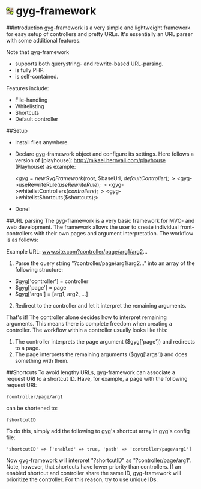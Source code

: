 ![gyg-framework](https://raw.githubusercontent.com/MickeMakaron/gyg-framework/master/controllers/example/img/gyg.png) gyg-framework
=============
##Introduction
gyg-framework is a very simple and lightweight framework for easy setup of controllers and pretty URLs. It's essentially an
URL parser with some additional features.

Note that gyg-framework
* supports both querystring- and rewrite-based URL-parsing.
* is fully PHP.
* is self-contained.

Features include:
* File-handling
* Whitelisting
* Shortcuts
* Default controller

##Setup
* Install files anywhere.
* Declare gyg-framework object and configure its settings. Here follows a version of [playhouse]: http://mikael.hernvall.com/playhouse  (Playhouse)
as example:

	<$gyg = new GygFramework($root, $baseUrl, $defaultController);>
	<$gyg->useRewriteRule($useRewriteRule);>
	<$gyg->whitelistControllers($controllers);>
	<$gyg->whitelistShortcuts($shortcuts);>
* Done!




##URL parsing
The gyg-framework is a very basic framework for MVC- and web development. The framework allows the user to 
create individual front-controllers with their own pages and argument interpretation. The workflow is as follows:

Example URL: www.site.com?controller/page/arg1/arg2...

1. Parse the query string "?controller/page/arg1/arg2..." into an array of the following structure:
  * $gyg['controller'] = controller
  * $gyg['page'] = page
  * $gyg['args'] = [arg1, arg2, ...]
	
2. Redirect to the controller and let it interpret the remaining arguments.

That's it! The controller alone decides how to interpret remaining arguments. This means there is complete freedom when creating a controller.
The workflow within a controller usually looks like this:
1. The controller interprets the page argument ($gyg['page']) and redirects to a page.
2. The page interprets the remaining arguments ($gyg['args']) and does something with them.


    
##Shortcuts
To avoid lengthy URLs, gyg-framework can associate a request URI to a shortcut ID. Have, for example, a page with the following request URI:

	?controller/page/arg1
can be shortened to:

	?shortcutID

To do this, simply add the following to gyg's shortcut array in gyg's config file:

	'shortcutID' => ['enabled' => true, 'path' => 'controller/page/arg1']

Now gyg-framework will interpret "?shortcutID" as "?controller/page/arg1". Note, however,
that shortcuts have lower priority than controllers. If an enabled shortcut and controller share
the same ID, gyg-framework will prioritize the controller. For this reason, try to use unique IDs.